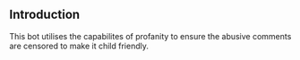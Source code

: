 ## Introduction

This bot utilises the capabilites of profanity to ensure the abusive comments are censored to make it child friendly.